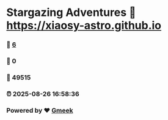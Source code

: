 # Stargazing Adventures :link: https://xiaosy-astro.github.io 
### :page_facing_up: [6](https://xiaosy-astro.github.io/tag.html) 
### :speech_balloon: 0 
### :hibiscus: 49515 
### :alarm_clock: 2025-08-26 16:58:36 
### Powered by :heart: [Gmeek](https://github.com/Meekdai/Gmeek)
